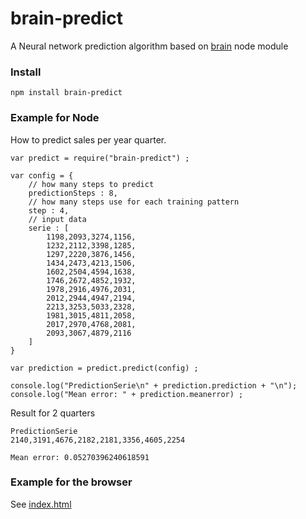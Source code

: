 brain-predict
=============

A Neural network prediction algorithm based on [brain](https://github.com/harthur/brain) node module

### Install

```
npm install brain-predict
```

### Example for Node

How to predict sales per year quarter.

```
var predict = require("brain-predict") ;

var config = {
	// how many steps to predict
	predictionSteps : 8,
	// how many steps use for each training pattern
	step : 4,
	// input data
	serie : [
		1198,2093,3274,1156,
		1232,2112,3398,1285,
		1297,2220,3876,1456,
		1434,2473,4213,1506,
		1602,2504,4594,1638,
		1746,2672,4852,1932,
		1978,2916,4976,2031,
		2012,2944,4947,2194,
		2213,3253,5033,2328,
		1981,3015,4811,2058,
		2017,2970,4768,2081,
		2093,3067,4879,2116
	]  
}

var prediction = predict.predict(config) ;

console.log("PredictionSerie\n" + prediction.prediction + "\n");
console.log("Mean error: " + prediction.meanerror) ;
```

Result for 2 quarters

```
PredictionSerie
2140,3191,4676,2182,2181,3356,4605,2254

Mean error: 0.05270396240618591
```

### Example for the browser

See [index.html](index.html)